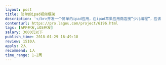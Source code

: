 ```yaml
---                
layout: post       
title: 简单的ipad视频框架           
description: '</br>开发一个简单的ipad应用，在ipad苹果应用商店搜“少儿编程”，应该是一个叫做“Scratch中文教程Lite”的应用，开发者是gangwenmei，我的需求就是做一个和它一样的应用，很简单，里面的视频教程内容我来提供，你只需要把我提供给你的视频内容上传上去就可以了 </br>最好年前能完成 </br>终端：ipad </br>应用平台：iOS </br>时间：一周左右 </br>预算：听报价</br>'     
contenturl: https://pro.lagou.com/project/6196.html      
tags: [APP开发,iOS开发]            
salary: 3000元以下          
publish_time: 2018-01-29 16:49:18         
review: 1510人                   
apply: 2人                   
recommend: 1人                   
time_range: 1-2周              
---                 
```

